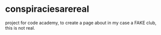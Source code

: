 # conspiraciesarereal
project for code academy, to create a page about in my case a FAKE club, this is not real. 
